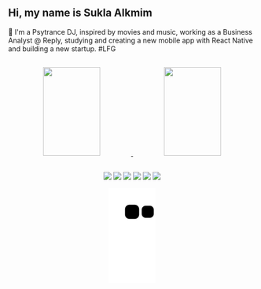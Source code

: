 ## Hi, my name is Sukla Alkmim

🚀 I'm a Psytrance DJ, inspired by movies and music, working as a Business Analyst @ Reply, studying and creating a new mobile app with React Native and building a new startup. #LFG
##
<div align="center">
  <a href="https://github.com/suklaalkmim">
  <img width="48%" height="180em" src="https://github-readme-stats.vercel.app/api?username=suklaalkmim&show_icons=true&theme=dracula&include_all_commits=true&count_private=true"/>
  <img width="48%" height="180em" src="https://github-readme-stats.vercel.app/api/top-langs/?username=suklaalkmim&layout=compact&langs_count=7&theme=dracula"/>
</div>

  ##
 
<div align="center"> 
  <a href = "mailto:sukla.alkmim@gmail.com"><img src="https://img.shields.io/badge/-Gmail-%23333?style=for-the-badge&logo=gmail&logoColor=white" target="_blank"></a>
    <a href="https://www.linkedin.com/in/sukla-alkmim-aa08b845/" target="_blank"><img src="https://img.shields.io/badge/-LinkedIn-%230077B5?style=for-the-badge&logo=linkedin&logoColor=white" target="_blank"></a> 
  <a href="https://instagram.com/sunblastmusic" target="_blank"><img src="https://img.shields.io/badge/-Instagram-%23E4405F?style=for-the-badge&logo=instagram&logoColor=white" target="_blank"></a>
  <a href="https://twitter.com/sunblastmusic" target="_blank"><img src="https://img.shields.io/badge/Twitter-1DA1F2?style=for-the-badge&logo=twitter&logoColor=white" target="_blank"></a>
  <a href="https://soundcloud.com/sunblastmusic" targ="_blank"><img src="https://img.shields.io/badge/SoundCloud-FF3300?style=for-the-badge&logo=soundcloud&logoColor=white" target="_blank"></a>
 	<a href="https://www.twitch.tv/sunblastmusic" target="_blank"><img src="https://img.shields.io/badge/Twitch-9146FF?style=for-the-badge&logo=twitch&logoColor=white" target="_blank"></a>

  ![Snake animation](https://github.com/suklaalkmim/suklaalkmim/blob/output/github-contribution-grid-snake.svg)
 
</div>
